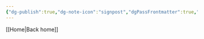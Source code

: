 ```yaml
---
{"dg-publish":true,"dg-note-icon":"signpost","dgPassFrontmatter":true,"noteIcon":"signpost","permalink":"/10-tags/ministerio-da-reconciliacao/","created":"2025-10-18T20:32:59.449+01:00","updated":"2025-10-25T17:06:32.209+01:00"}
---
```


[[Home\|Back home]]